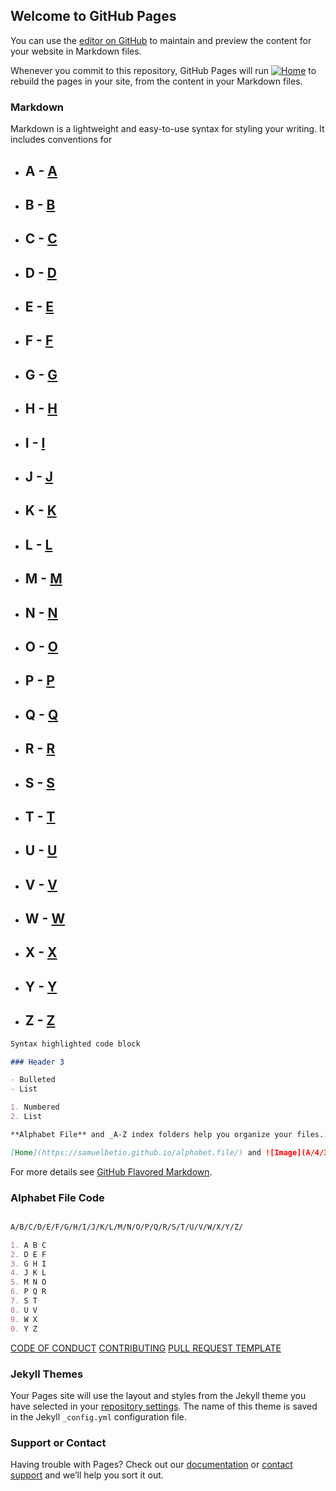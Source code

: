 ## Welcome to GitHub Pages


You can use the [editor on GitHub](https://github.com/samuelbetio/alphabetfile/edit/master/README.md) to maintain and preview the content for your website in Markdown files.

Whenever you commit to this repository, GitHub Pages will run [![Home](https://github.com/samuelbetio.png?size=40)](https://samuelbetio.github.io/alphabet.file/) to rebuild the pages in your site, from the content in your Markdown files.

### Markdown

Markdown is a lightweight and easy-to-use syntax for styling your writing. It includes conventions for
- ## **A** - [A](A/)
- ## **B** - [B](A/B/)
- ## **C** - [C](A/B/C/)
- ## **D** - [D](A/B/C/D/)
- ## **E** - [E](A/B/C/D/E/)
- ## **F** - [F](A/B/C/D/E/F/)
- ## **G** - [G](A/B/C/D/E/F/G/)
- ## **H** - [H](A/B/C/D/E/F/G/H/)
- ## **I** - [I](A/B/C/D/E/F/G/H/I/)
- ## **J** - [J](A/B/C/D/E/F/G/H/I/J/)
- ## **K** - [K](A/B/C/D/E/F/G/H/I/J/K/)
- ## **L** - [L](A/B/C/D/E/F/G/H/I/J/K/L/)
- ## **M** - [M](A/B/C/D/E/F/G/H/I/J/K/L/M/)
- ## **N** - [N](A/B/C/D/E/F/G/H/I/J/K/L/M/N/)
- ## **O** - [O](A/B/C/D/E/F/G/H/I/J/K/L/M/N/O/)
- ## **P** - [P](A/B/C/D/E/F/G/H/I/J/K/L/M/N/O/P/)
- ## **Q** - [Q](A/B/C/D/E/F/G/H/I/J/K/L/M/N/O/P/Q/)
- ## **R** - [R](A/B/C/D/E/F/G/H/I/J/K/L/M/N/O/P/Q/R/)
- ## **S** - [S](A/B/C/D/E/F/G/H/I/J/K/L/M/N/O/P/Q/R/S/)
- ## **T** - [T](A/B/C/D/E/F/G/H/I/J/K/L/M/N/O/P/Q/R/S/T/)
- ## **U** - [U](A/B/C/D/E/F/G/H/I/J/K/L/M/N/O/P/Q/R/S/T/U/)
- ## **V** - [V](A/B/C/D/E/F/G/H/I/J/K/L/M/N/O/P/Q/R/S/T/U/V/)
- ## **W** - [W](A/B/C/D/E/F/G/H/I/J/K/L/M/N/O/P/Q/R/S/T/U/V/W/)
- ## **X** - [X](A/B/C/D/E/F/G/H/I/J/K/L/M/N/O/P/Q/R/S/T/U/V/W/X/)
- ## **Y** - [Y](A/B/C/D/E/F/G/H/I/J/K/L/M/N/O/P/Q/R/S/T/U/V/W/X/Y/)
- ## **Z** - [Z](A/B/C/D/E/F/G/H/I/J/K/L/M/N/O/P/Q/R/S/T/U/V/W/X/Y/Z/)
```markdown
Syntax highlighted code block

### Header 3

- Bulleted
- List

1. Numbered
2. List

**Alphabet File** and _A-Z index folders help you organize your files.._ and `8e50995` text

[Home](https://samuelbetio.github.io/alphabet.file/) and ![Image](A/4/3/AlphabetHearts.gif)
```

For more details see [GitHub Flavored Markdown](https://guides.github.com/features/mastering-markdown/).







### Alphabet File Code

```markdown

A/B/C/D/E/F/G/H/I/J/K/L/M/N/O/P/Q/R/S/T/U/V/W/X/Y/Z/

1. A B C
2. D E F
3. G H I
4. J K L
5. M N O
6. P Q R
7. S T
8. U V
9. W X
0. Y Z
```

[CODE OF CONDUCT](CODE_OF_CONDUCT.md)
[CONTRIBUTING](CONTRIBUTING.md)
[PULL REQUEST TEMPLATE](PULL_REQUEST_TEMPLATE.md)
### Jekyll Themes

Your Pages site will use the layout and styles from the Jekyll theme you have selected in your [repository settings](https://github.com/samuelbetio/alphabetfile/settings). The name of this theme is saved in the Jekyll `_config.yml` configuration file.

### Support or Contact

Having trouble with Pages? Check out our [documentation](https://help.github.com/categories/github-pages-basics/) or [contact support](https://github.com/contact) and we’ll help you sort it out.


